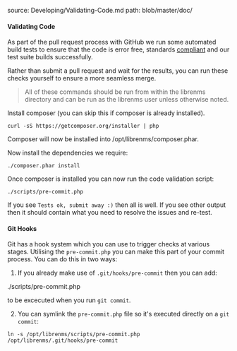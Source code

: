 source: Developing/Validating-Code.md
path: blob/master/doc/

#### Validating Code

As part of the pull request process with GitHub we run some automated
build tests to ensure that  the code is error free, standards [compliant](http://docs.librenms.org/Developing/Code-Guidelines/)
and our test suite builds successfully.

Rather than submit a pull request and wait for the results, you can
run these checks yourself to ensure  a more seamless merge.

> All of these commands should be run from within the librenms
> directory and can be run as the librenms user  unless otherwise noted.

Install composer (you can skip this if composer is already installed).

`curl -sS https://getcomposer.org/installer | php`

Composer will now be installed into /opt/librenms/composer.phar.

Now install the dependencies we require:

`./composer.phar install`

Once composer is installed you can now run the code validation script:

`./scripts/pre-commit.php`

If you see `Tests ok, submit away :)` then all is well. If you see
other output then it should contain  what you need to resolve the issues and re-test.

#### Git Hooks

Git has a hook system which you can use to trigger checks at various
stages. Utilising the `pre-commit.php`  you can make this part of your
commit process. You can do this in two ways:

1. If you already make use of `.git/hooks/pre-commit` then you can add:

./scripts/pre-commit.php

to be excecuted when you run `git commit`.

2. You can symlink the `pre-commit.php` file so it's executed directly
   on a `git commit`:

`ln -s /opt/librenms/scripts/pre-commit.php /opt/librenms/.git/hooks/pre-commit`
